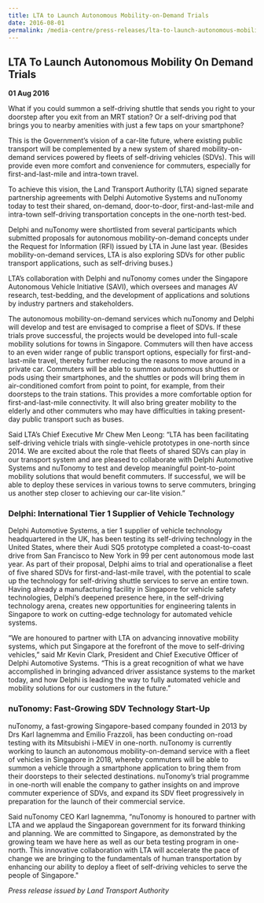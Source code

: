```yaml
---
title: LTA to Launch Autonomous Mobility-on-Demand Trials
date: 2016-08-01
permalink: /media-centre/press-releases/lta-to-launch-autonomous-mobility-on-demand-trials/
---
```

## LTA To Launch Autonomous Mobility On Demand Trials

**01 Aug 2016**

What if you could summon a self-driving shuttle that sends you right to your doorstep after you exit from an MRT station? Or a self-driving pod that brings you to nearby amenities with just a few taps on your smartphone?
    
This is the Government’s vision of a car-lite future, where existing public transport will be complemented by a new system of shared mobility-on-demand services powered by fleets of self-driving vehicles (SDVs). This will provide even more comfort and convenience for commuters, especially for first-and-last-mile and intra-town travel.
    
To achieve this vision, the Land Transport Authority (LTA) signed separate partnership agreements with Delphi Automotive Systems and nuTonomy today to test their shared, on-demand, door-to-door, first-and-last-mile and intra-town self-driving transportation concepts in the one-north test-bed.
    
Delphi and nuTonomy were shortlisted from several participants which submitted proposals for autonomous mobility-on-demand concepts under the Request for Information (RFI) issued by LTA in June last year. (Besides mobility-on-demand services, LTA is also exploring SDVs for other public transport applications, such as self-driving buses.)
    
LTA’s collaboration with Delphi and nuTonomy comes under the Singapore Autonomous Vehicle Initiative (SAVI), which oversees and manages AV research, test-bedding, and the development of applications and solutions by industry partners and stakeholders.
    
The autonomous mobility-on-demand services which nuTonomy and Delphi will develop and test are envisaged to comprise a fleet of SDVs. If these trials prove successful, the projects would be developed into full-scale mobility solutions for towns in Singapore. Commuters will then have access to an even wider range of public transport options, especially for first-and-last-mile travel, thereby further reducing the reasons to move around in a private car. Commuters will be able to summon autonomous shuttles or pods using their smartphones, and the shuttles or pods will bring them in air-conditioned comfort from point to point, for example, from their doorsteps to the train stations. This provides a more comfortable option for first-and-last-mile connectivity. It will also bring greater mobility to the elderly and other commuters who may have difficulties in taking present-day public transport such as buses.
    
Said LTA’s Chief Executive Mr Chew Men Leong: “LTA has been facilitating self-driving vehicle trials with single-vehicle prototypes in one-north since 2014. We are excited about the role that fleets of shared SDVs can play in our transport system and are pleased to collaborate with Delphi Automotive Systems and nuTonomy to test and develop meaningful point-to-point mobility solutions that would benefit commuters. If successful, we will be able to deploy these services in various towns to serve commuters, bringing us another step closer to achieving our car-lite vision.”
    
### Delphi: International Tier 1 Supplier of Vehicle Technology

Delphi Automotive Systems, a tier 1 supplier of vehicle technology headquartered in the UK, has been testing its self-driving technology in the United States, where their Audi SQ5 prototype completed a coast-to-coast drive from San Francisco to New York in 99 per cent autonomous mode last year. As part of their proposal, Delphi aims to trial and operationalise a fleet of five shared SDVs for first-and-last-mile travel, with the potential to scale up the technology for self-driving shuttle services to serve an entire town. Having already a manufacturing facility in Singapore for vehicle safety technologies, Delphi’s deepened presence here, in the self-driving technology arena, creates new opportunities for engineering talents in Singapore to work on cutting-edge technology for automated vehicle systems.
    
“We are honoured to partner with LTA on advancing innovative mobility systems, which put Singapore at the forefront of the move to self-driving vehicles,” said Mr Kevin Clark, President and Chief Executive Officer of Delphi Automotive Systems. “This is a great recognition of what we have accomplished in bringing advanced driver assistance systems to the market today, and how Delphi is leading the way to fully automated vehicle and mobility solutions for our customers in the future.”
    
### nuTonomy: Fast-Growing SDV Technology Start-Up

nuTonomy, a fast-growing Singapore-based company founded in 2013 by Drs Karl Iagnemma and Emilio Frazzoli, has been conducting on-road testing with its Mitsubishi i-MiEV in one-north. nuTonomy is currently working to launch an autonomous mobility-on-demand service with a fleet of vehicles in Singapore in 2018, whereby commuters will be able to summon a vehicle through a smartphone application to bring them from their doorsteps to their selected destinations. nuTonomy’s trial programme in one-north will enable the company to gather insights on and improve commuter experience of SDVs, and expand its SDV fleet progressively in preparation for the launch of their commercial service.
    
Said nuTonomy CEO Karl Iagnemma, “nuTonomy is honoured to partner with LTA and we applaud the Singaporean government for its forward thinking and planning. We are committed to Singapore, as demonstrated by the growing team we have here as well as our beta testing program in one-north. This innovative collaboration with LTA will accelerate the pace of change we are bringing to the fundamentals of human transportation by enhancing our ability to deploy a fleet of self-driving vehicles to serve the people of Singapore."  

*Press release issued by Land Transport Authority*